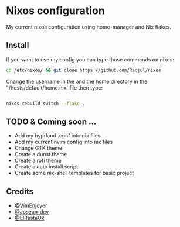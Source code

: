 # Nixos configuration
My current nixos configuration using home-manager and Nix flakes.


## Install
If you want to use my config you can type those commands on nixos:
```bash
cd /etc/nixos/ && git clone https://github.com/Racjul/nixos
```
Change the username in the  and the home directory in the './hosts/default/home.nix' file then type:

```bash

nixos-rebuild switch --flake .
```
## TODO & Coming soon ...
* Add my hyprland .conf into nix files
* Add my current nvim config into nix files
* Change GTK theme 
* Create a dunst theme
* Create a rofi theme
* Create a auto install script
* Create some nix-shell templates for basic project

## Credits
* [@VimEnjoyer](https://www.youtube.com/@vimjoyer)
* [@Josean-dev](https://github.com/josean-dev)
* [@ElRastaOk](https://github.com/linuxmobile/kaku/)
